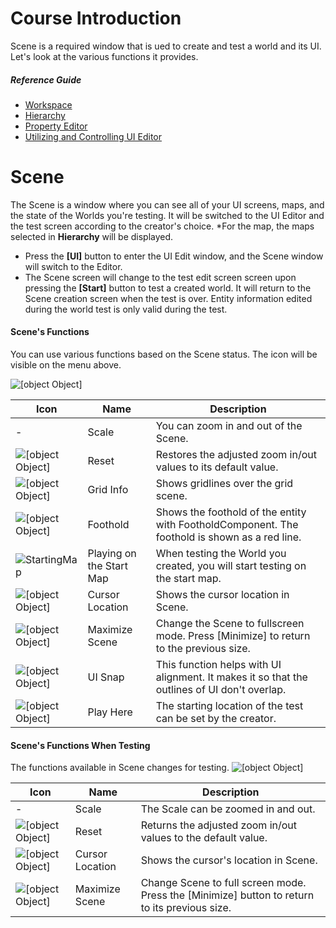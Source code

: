 # Course Introduction
Scene is a required window that is ued to create and test a world and its UI. Let's look at the various functions it provides.

##### Reference Guide
* [Workspace](/docs/?postId=121{"target":"_blank"})
* [Hierarchy](/docs/?postId=453{"target":"_blank"})
* [Property Editor](/docs/?postId=1087{"target":"_blank"})
* [Utilizing and Controlling UI Editor](/docs/?postId=120{"target":"_blank"})

# Scene
The Scene is a window where you can see all of your UI screens, maps, and the state of the Worlds you're testing. It will be switched to the UI Editor and the test screen according to the creator's choice.
*For the map, the maps selected in **Hierarchy** will be displayed.
* Press the **[UI]** button to enter the UI Edit window, and the Scene window will switch to the Editor.
* The Scene screen will change to the test edit screen screen upon pressing the **[Start]** button to test a created world. It will return to the Scene creation screen when the test is over. Entity information edited during the world test is only valid during the test.
#### Scene's Functions
You can use various functions based on the Scene status. The icon will be visible on the menu above.

![[object Object]](https://mod-file.dn.nexoncdn.co.kr/bbs/1737097069972da535f8e4e944afdb42c571b35b73088.png "Scene")

| Icon | Name | Description |
| --- | --- | --- |
| - | Scale | You can zoom in and out of the Scene.  |
|  ![[object Object]](https://mod-file.dn.nexoncdn.co.kr/storage/icons/common/icon_reset.png "reset") |  Reset|  Restores the adjusted zoom in/out values to its default value. |
|![[object Object]](https://mod-file.dn.nexoncdn.co.kr/storage/icons/common/icon_grid.png "grid")  | Grid Info |  Shows gridlines over the grid scene.|
|  ![[object Object]](https://mod-file.dn.nexoncdn.co.kr/storage/icons/common/icon_foothold.png "foothold") | Foothold |  Shows the foothold of the entity with FootholdComponent. The foothold is shown as a red line.|
| ![StartingMap](https://mod-file.dn.nexoncdn.co.kr/storage/icons/common/icon_starting_map.png{"width":"17px"} "StartingMap")  | Playing on the Start Map |  When testing the World you created, you will start testing on the start map. |
| ![[object Object]](https://mod-file.dn.nexoncdn.co.kr/storage/icons/common/icon_plus.png "icon") | Cursor Location| Shows the cursor location in Scene.|
| ![[object Object]](https://mod-file.dn.nexoncdn.co.kr/storage/icons/common/icon_scene_maximize.png{"width":"16px"} "Maximize") | Maximize Scene | Change the Scene to fullscreen mode. Press [Minimize] to return to the previous size. |
|  ![[object Object]](https://mod-file.dn.nexoncdn.co.kr/storage/icons/common/icon_ui_snap.png "UISanp")| UI Snap | This function helps with UI alignment. It makes it so that the outlines of UI don't overlap.   |
| ![[object Object]](https://mod-file.dn.nexoncdn.co.kr/storage/icons/common/icon_play_here.png "PlayHere")  | Play Here| The starting location of the test can be set by the creator.|

#### Scene's Functions When Testing
The functions available in Scene changes for testing. 
![[object Object]](https://mod-file.dn.nexoncdn.co.kr/bbs/173745185491329d2287c7cbd4506bdbbc1c9144c56db.png{"width":"960px"} "Scene01")

| Icon | Name | Description |
| --- | --- | --- |
| - | Scale | The Scale can be zoomed in and out.  |
|  ![[object Object]](https://mod-file.dn.nexoncdn.co.kr/storage/icons/common/icon_reset.png "reset") |  Reset|  Returns the adjusted zoom in/out values to the default value. |
| ![[object Object]](https://mod-file.dn.nexoncdn.co.kr/storage/icons/common/icon_plus.png "icon") | Cursor Location| Shows the cursor's location in Scene. |
| ![[object Object]](https://mod-file.dn.nexoncdn.co.kr/storage/icons/common/icon_scene_maximize.png{"width":"16px"} "Maximize") | Maximize Scene | Change Scene to full screen mode. Press the [Minimize] button to return to its previous size. |
